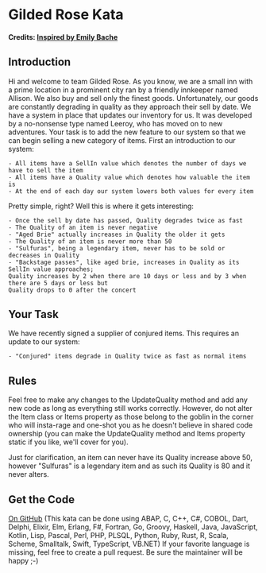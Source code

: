 # Gilded Rose Kata
#### Credits: [Inspired by Emily Bache](https://github.com/emilybache/GildedRose-Refactoring-Kata/blob/master/GildedRoseRequirements.txt)

## Introduction

Hi and welcome to team Gilded Rose. As you know, we are a small inn with a prime location in a
prominent city ran by a friendly innkeeper named Allison. We also buy and sell only the finest goods.
Unfortunately, our goods are constantly degrading in quality as they approach their sell by date. We
have a system in place that updates our inventory for us. It was developed by a no-nonsense type named
Leeroy, who has moved on to new adventures. Your task is to add the new feature to our system so that
we can begin selling a new category of items. First an introduction to our system:

	- All items have a SellIn value which denotes the number of days we have to sell the item
	- All items have a Quality value which denotes how valuable the item is
	- At the end of each day our system lowers both values for every item

Pretty simple, right? Well this is where it gets interesting:

	- Once the sell by date has passed, Quality degrades twice as fast
	- The Quality of an item is never negative
	- "Aged Brie" actually increases in Quality the older it gets
	- The Quality of an item is never more than 50
	- "Sulfuras", being a legendary item, never has to be sold or decreases in Quality
	- "Backstage passes", like aged brie, increases in Quality as its SellIn value approaches;
	Quality increases by 2 when there are 10 days or less and by 3 when there are 5 days or less but
	Quality drops to 0 after the concert

## Your Task

We have recently signed a supplier of conjured items. This requires an update to our system:

	- "Conjured" items degrade in Quality twice as fast as normal items


## Rules

Feel free to make any changes to the UpdateQuality method and add any new code as long as everything
still works correctly. However, do not alter the Item class or Items property as those belong to the
goblin in the corner who will insta-rage and one-shot you as he doesn't believe in shared code
ownership (you can make the UpdateQuality method and Items property static if you like, we'll cover
for you).

Just for clarification, an item can never have its Quality increase above 50, however "Sulfuras" is a
legendary item and as such its Quality is 80 and it never alters.

## Get the Code

[On GitHub](https://github.com/emilybache/GildedRose-Refactoring-Kata) (This kata can be done using ABAP, C, C++, C#, COBOL, Dart, Delphi, Elixir, Elm, Erlang, F#, Fortran, Go, Groovy, Haskell, Java, JavaScript, Kotlin, Lisp, Pascal, Perl, PHP, PLSQL, Python, Ruby, Rust, R, Scala, Scheme, Smalltalk, Swift, TypeScript, VB.NET) If your favorite language is missing, feel free to create a pull request. Be sure the maintainer will be happy ;-)